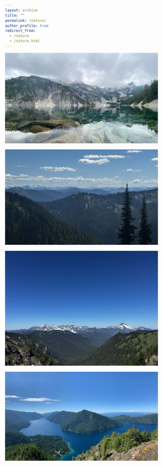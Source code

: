```yaml
---
layout: archive
title: ""
permalink: /nature/
author_profile: true
redirect_from:
  - /nature
  - /nature.html
---
```


<div><img src="/images/IMG_7458.jpeg" style="max-width: 100%; width: 100; height: auto;" alt="Taken at Snow Lake in Snoqualmie, Washington"><div>
<br>

<div><img src="/images/IMG_8069.jpeg" style="max-width: 100%; width: 100; height: auto;" alt="Taken from the White Ridge Loop Trail in Mt. Baker-Snoqualmie National Forest, Washington"><div>
<br>

<div><img src="/images/IMG_8108.jpeg" style="max-width: 100%; width: 100; height: auto;" alt="Taken from the White Ridge Loop Trail in Mt. Baker-Snoqualmie National Forest, Washington"><div>
<br>

<div><img src="/images/IMG_5994.jpeg" style="max-width: 100%; width: 100; height: auto;" alt="Taken atop Mt. Storm King in Olympic National Park, Washington"><div>
<br>


